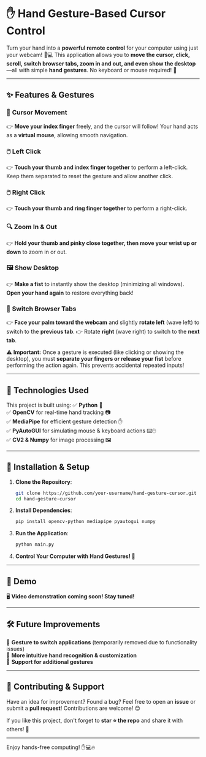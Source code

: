 # ✋ Hand Gesture-Based Cursor Control

Turn your hand into a **powerful remote control** for your computer using just your webcam! 🎥💻 This application allows you to **move the cursor, click, scroll, switch browser tabs, zoom in and out, and even show the desktop**—all with simple **hand gestures**. No keyboard or mouse required! 🚀

---

## ✨ Features & Gestures

### 🎯 **Cursor Movement**

👉 **Move your index finger** freely, and the cursor will follow! Your hand acts as a **virtual mouse**, allowing smooth navigation.

### 🖱️ **Left Click**

👉 **Touch your thumb and index finger together** to perform a left-click. Keep them separated to reset the gesture and allow another click.

### 🖱️ **Right Click**

👉 **Touch your thumb and ring finger together** to perform a right-click.

### 🔍 **Zoom In & Out**

👉 **Hold your thumb and pinky close together, then move your wrist up or down** to zoom in or out.

### 🖼️ **Show Desktop**

👉 **Make a fist** to instantly show the desktop (minimizing all windows). **Open your hand again** to restore everything back!

### 🔄 **Switch Browser Tabs**

👉 **Face your palm toward the webcam** and slightly **rotate left** (wave left) to switch to the **previous tab**.
👉 Rotate **right** (wave right) to switch to the **next tab**.

⚠️ **Important:** Once a gesture is executed (like clicking or showing the desktop), you must **separate your fingers or release your fist** before performing the action again. This prevents accidental repeated inputs!

---

## 🔧 Technologies Used

This project is built using:
✅ **Python** 🐍\
✅ **OpenCV** for real-time hand tracking 📷\
✅ **MediaPipe** for efficient gesture detection ✋\
✅ **PyAutoGUI** for simulating mouse & keyboard actions ⌨️🖱️\
✅ **CV2 & Numpy** for image processing 🖼️

---

## 🚀 Installation & Setup

1. **Clone the Repository**:

   ```bash
   git clone https://github.com/your-username/hand-gesture-cursor.git
   cd hand-gesture-cursor
   ```

2. **Install Dependencies**:

   ```bash
   pip install opencv-python mediapipe pyautogui numpy
   ```

3. **Run the Application**:

   ```bash
   python main.py
   ```

4. **Control Your Computer with Hand Gestures! 🎉**

---

## 🎥 Demo

🖥️ **Video demonstration coming soon! Stay tuned!**

---

## 🛠️ Future Improvements

🔹 **Gesture to switch applications** (temporarily removed due to functionality issues)\
🔹 **More intuitive hand recognition & customization**\
🔹 **Support for additional gestures**

---

## 📩 Contributing & Support

Have an idea for improvement? Found a bug? Feel free to open an **issue** or submit a **pull request**! Contributions are welcome! 😊

If you like this project, don't forget to **star ⭐ the repo** and share it with others! 🚀

---

Enjoy hands-free computing! ✋💻🔥

